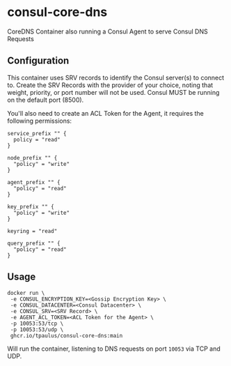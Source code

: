 # consul-core-dns
CoreDNS Container also running a Consul Agent to serve Consul DNS Requests

## Configuration
This container uses SRV records to identify the Consul server(s) to connect to.
Create the SRV Records with the provider of your choice, noting that weight,
priority, or port number will not be used. Consul MUST be running on the
default port (8500).

You'll also need to create an ACL Token for the Agent, it requires the
following permissions:
```hcl
service_prefix "" {
  policy = "read"
}

node_prefix "" {
  "policy" = "write"
}

agent_prefix "" {
  "policy" = "read"
}

key_prefix "" {
  "policy" = "write"
}

keyring = "read"

query_prefix "" {
  "policy" = "read"
}
```

## Usage
```
docker run \
 -e CONSUL_ENCRYPTION_KEY=<Gossip Encryption Key> \
 -e CONSUL_DATACENTER=<Consul Datacenter> \
 -e CONSUL_SRV=<SRV Record> \
 -e AGENT_ACL_TOKEN=<ACL Token for the Agent> \
 -p 10053:53/tcp \
 -p 10053:53/udp \
 ghcr.io/tpaulus/consul-core-dns:main
```

Will run the container, listening to DNS requests on port `10053` via TCP and UDP.